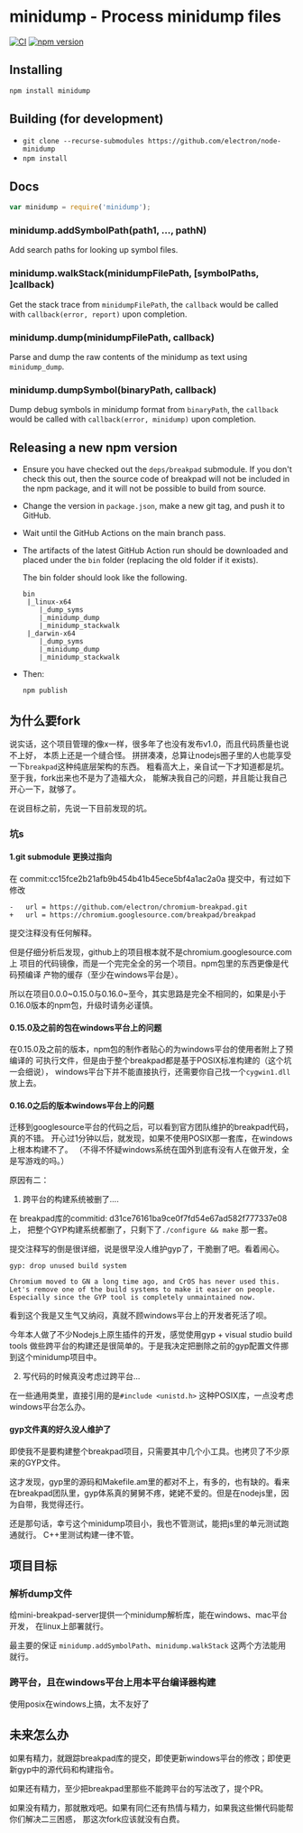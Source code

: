 # minidump - Process minidump files

[![CI](https://github.com/electron/node-minidump/actions/workflows/CI.yml/badge.svg)](https://github.com/electron/node-minidump/actions/workflows/CI.yml)
[![npm version](http://img.shields.io/npm/v/minidump.svg)](https://npmjs.org/package/minidump)

## Installing

```sh
npm install minidump
```

## Building (for development)

* `git clone --recurse-submodules https://github.com/electron/node-minidump`
* `npm install`

## Docs

```javascript
var minidump = require('minidump');
```

### minidump.addSymbolPath(path1, ..., pathN)

Add search paths for looking up symbol files.

### minidump.walkStack(minidumpFilePath, [symbolPaths, ]callback)

Get the stack trace from `minidumpFilePath`, the `callback` would be called
with `callback(error, report)` upon completion.

### minidump.dump(minidumpFilePath, callback)

Parse and dump the raw contents of the minidump as text using `minidump_dump`.

### minidump.dumpSymbol(binaryPath, callback)

Dump debug symbols in minidump format from `binaryPath`, the `callback` would
be called with `callback(error, minidump)` upon completion.


## Releasing a new npm version
- Ensure you have checked out the `deps/breakpad` submodule. If you don't check
  this out, then the source code of breakpad will not be included in the npm
  package, and it will not be possible to build from source.
- Change the version in `package.json`, make a new git tag, and push it to GitHub.
- Wait until the GitHub Actions on the main branch pass.
- The artifacts of the latest GitHub Action run should be downloaded and placed under the `bin` folder
  (replacing the old folder if it exists).

	The bin folder should look like the following.
	```
	bin
	 |_linux-x64
		|_dump_syms
		|_minidump_dump
		|_minidump_stackwalk
	 |_darwin-x64
		|_dump_syms
		|_minidump_dump
		|_minidump_stackwalk
	```

- Then:
	```
	npm publish
	```
## 为什么要fork

说实话，这个项目管理的像x一样，很多年了也没有发布v1.0，而且代码质量也说不上好，
本质上还是一个缝合怪。
拼拼凑凑，总算让nodejs圈子里的人也能享受一下`breakpad`这种纯底层架构的东西。
粗看高大上，亲自试一下才知道都是坑。至于我，fork出来也不是为了造福大众，
能解决我自己的问题，并且能让我自己开心一下，就够了。

在说目标之前，先说一下目前发现的坑。

### 坑s

#### 1.git submodule 更换过指向

在 commit:cc15fce2b21afb9b454b41b45ece5bf4a1ac2a0a 提交中，有过如下修改
````
-	url = https://github.com/electron/chromium-breakpad.git
+	url = https://chromium.googlesource.com/breakpad/breakpad
````

提交注释没有任何解释。

但是仔细分析后发现，github上的项目根本就不是chromium.googlesource.com上
项目的代码镜像，而是一个完完全全的另一个项目。npm包里的东西更像是代码预编译
产物的缓存（至少在windows平台是）。

所以在项目0.0.0~0.15.0与0.16.0~至今，其实思路是完全不相同的，如果是小于
0.16.0版本的npm包，升级时请务必谨慎。

#### 0.15.0及之前的包在windows平台上的问题

在0.15.0及之前的版本，npm包的制作者贴心的为windows平台的使用者附上了预编译的
可执行文件，但是由于整个breakpad都是基于POSIX标准构建的（这个坑一会细说），
windows平台下并不能直接执行，还需要你自己找一个`cygwin1.dll`放上去。

#### 0.16.0之后的版本windows平台上的问题

迁移到googlesource平台的代码之后，可以看到官方团队维护的breakpad代码，真的不错。
开心过1分钟以后，就发现，如果不使用POSIX那一套库，在windows上根本构建不了。
（不得不怀疑windows系统在国外到底有没有人在做开发，全是写游戏的吗。）

原因有二：

1. 跨平台的构建系统被删了....

在 breakpad库的commitid: d31ce76161ba9ce0f7fd54e67ad582f777337e08 上，
把整个GYP构建系统都删了，只剩下了`./configure && make` 那一套。

提交注释写的倒是很详细，说是很早没人维护gyp了，干脆删了吧。看着闹心。
````
gyp: drop unused build system

Chromium moved to GN a long time ago, and CrOS has never used this.
Let's remove one of the build systems to make it easier on people.
Especially since the GYP tool is completely unmaintained now.
````

看到这个我是又生气又纳闷，真就不顾windows平台上的开发者死活了呗。

今年本人做了不少Nodejs上原生插件的开发，感觉使用gyp + visual studio build tools
做些跨平台的构建还是很简单的。于是我决定把删除之前的gyp配置文件挪到这个minidump项目中。

2. 写代码的时候真没考虑过跨平台...

在一些通用类里，直接引用的是`#include <unistd.h>` 这种POSIX库，一点没考虑windows平台怎么办。

#### gyp文件真的好久没人维护了

即使我不是要构建整个breakpad项目，只需要其中几个小工具。也拷贝了不少原来的GYP文件。

这才发现，gyp里的源码和Makefile.am里的都对不上，有多的，也有缺的。看来在breakpad团队里，gyp体系真的舅舅不疼，姥姥不爱的。但是在nodejs里，因为自带，我觉得还行。

还是那句话，幸亏这个minidump项目小，我也不管测试，能把js里的单元测试跑通就行。
C++里测试构建一律不管。

## 项目目标

### 解析dump文件

给mini-breakpad-server提供一个minidump解析库，能在windows、mac平台开发，
在linux上部署就行。

最主要的保证 `minidump.addSymbolPath`、`minidump.walkStack` 这两个方法能用就行。

### 跨平台，且在windows平台上用本平台编译器构建

使用posix在windows上搞，太不友好了

## 未来怎么办

如果有精力，就跟踪breakpad库的提交，即使更新windows平台的修改；即使更新gyp中的源代码和构建指令。

如果还有精力，至少把breakpad里那些不能跨平台的写法改了，提个PR。

如果没有精力，那就散戏吧。如果有同仁还有热情与精力，如果我这些懒代码能帮你们解决二三困惑，
那这次fork应该就没有白费。